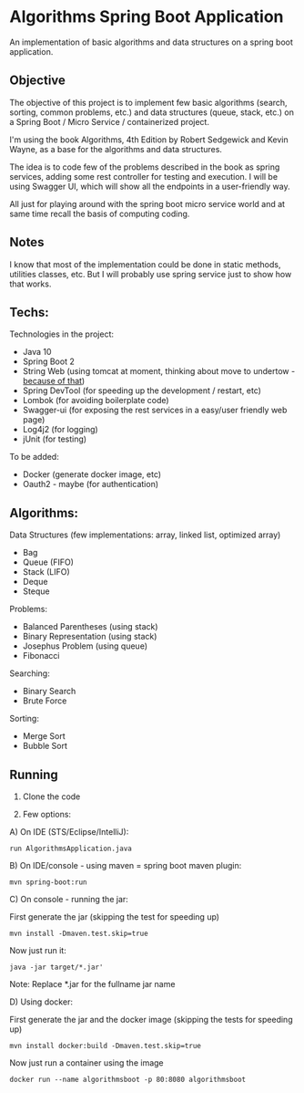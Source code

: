 # Algorithms Spring Boot Application

An implementation of basic algorithms and data structures on a spring boot application.

## Objective

The objective of this project is to implement few basic algorithms (search, sorting, common problems, etc.) and data structures (queue, stack, etc.) on a Spring Boot / Micro Service / containerized project.

I'm using the book Algorithms, 4th Edition by Robert Sedgewick and Kevin Wayne, as a base for the algorithms and data structures.

The idea is to code few of the problems described in the book as spring services, adding some rest controller for testing and execution. I will be using Swagger UI, which will show all the endpoints in a user-friendly way.

All just for playing around with the spring boot micro service world and at same time recall the basis of computing coding.

## Notes

I know that most of the implementation could be done in static methods, utilities classes, etc.
But I will probably use spring service just to show how that works.


## Techs:

Technologies in the project:

- Java 10
- Spring Boot 2
- String Web (using tomcat at moment, thinking about move to undertow -[because of that](https://examples.javacodegeeks.com/enterprise-java/spring/tomcat-vs-jetty-vs-undertow-comparison-of-spring-boot-embedded-servlet-containers/))
- Spring DevTool (for speeding up the development / restart, etc)
- Lombok (for avoiding boilerplate code)
- Swagger-ui (for exposing the rest services in a easy/user friendly web page)
- Log4j2 (for logging)
- jUnit (for testing)

To be added:
- Docker (generate docker image, etc)
- Oauth2 - maybe (for authentication)

## Algorithms:

Data Structures (few implementations: array, linked list, optimized array)
- Bag
- Queue (FIFO)
- Stack (LIFO)
- Deque
- Steque

Problems:
- Balanced Parentheses (using stack)
- Binary Representation (using stack)
- Josephus Problem (using queue)
- Fibonacci

Searching:
- Binary Search
- Brute Force

Sorting:
- Merge Sort
- Bubble Sort



## Running

1) Clone the code

2) Few options:

A) On IDE (STS/Eclipse/IntelliJ):
```
run AlgorithmsApplication.java
```
B) On IDE/console - using maven = spring boot maven plugin:
``` 
mvn spring-boot:run
```
C) On console - running the jar:

First generate the jar (skipping the test for speeding up)
```
mvn install -Dmaven.test.skip=true
```
Now just run it:
```
java -jar target/*.jar'
```
Note: Replace *.jar for the fullname jar name

D) Using docker: 

First generate the jar and the docker image (skipping the tests for speeding up)
```
mvn install docker:build -Dmaven.test.skip=true
```
Now just run a container using the image
```
docker run --name algorithmsboot -p 80:8080 algorithmsboot
```
